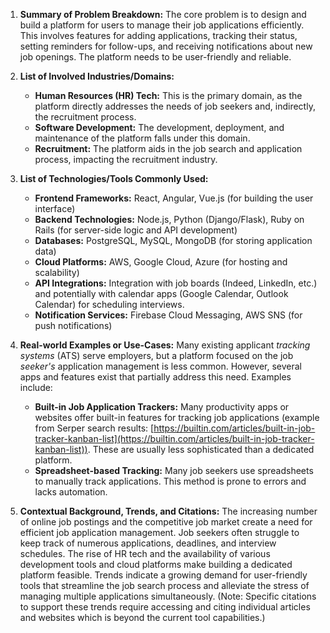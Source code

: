 1. **Summary of Problem Breakdown:** The core problem is to design and build a platform for users to manage their job applications efficiently.  This involves features for adding applications, tracking their status, setting reminders for follow-ups, and receiving notifications about new job openings.  The platform needs to be user-friendly and reliable.

2. **List of Involved Industries/Domains:**
    * **Human Resources (HR) Tech:** This is the primary domain, as the platform directly addresses the needs of job seekers and, indirectly, the recruitment process.
    * **Software Development:**  The development, deployment, and maintenance of the platform falls under this domain.
    * **Recruitment:** The platform aids in the job search and application process, impacting the recruitment industry.


3. **List of Technologies/Tools Commonly Used:**
    * **Frontend Frameworks:** React, Angular, Vue.js (for building the user interface)
    * **Backend Technologies:** Node.js, Python (Django/Flask), Ruby on Rails (for server-side logic and API development)
    * **Databases:** PostgreSQL, MySQL, MongoDB (for storing application data)
    * **Cloud Platforms:** AWS, Google Cloud, Azure (for hosting and scalability)
    * **API Integrations:**  Integration with job boards (Indeed, LinkedIn, etc.) and potentially with calendar apps (Google Calendar, Outlook Calendar) for scheduling interviews.
    * **Notification Services:** Firebase Cloud Messaging, AWS SNS (for push notifications)


4. **Real-world Examples or Use-Cases:**  Many existing applicant *tracking systems* (ATS) serve employers, but a platform focused on the job *seeker's* application management is less common. However, several apps and features exist that partially address this need.  Examples include:
    * **Built-in Job Application Trackers:** Many productivity apps or websites offer built-in features for tracking job applications (example from Serper search results:  [https://builtin.com/articles/built-in-job-tracker-kanban-list](https://builtin.com/articles/built-in-job-tracker-kanban-list)). These are usually less sophisticated than a dedicated platform.
    * **Spreadsheet-based Tracking:** Many job seekers use spreadsheets to manually track applications. This method is prone to errors and lacks automation.

5. **Contextual Background, Trends, and Citations:** The increasing number of online job postings and the competitive job market create a need for efficient job application management.  Job seekers often struggle to keep track of numerous applications, deadlines, and interview schedules.  The rise of HR tech and the availability of various development tools and cloud platforms make building a dedicated platform feasible.  Trends indicate a growing demand for user-friendly tools that streamline the job search process and alleviate the stress of managing multiple applications simultaneously.  (Note: Specific citations to support these trends require accessing and citing individual articles and websites which is beyond the current tool capabilities.)